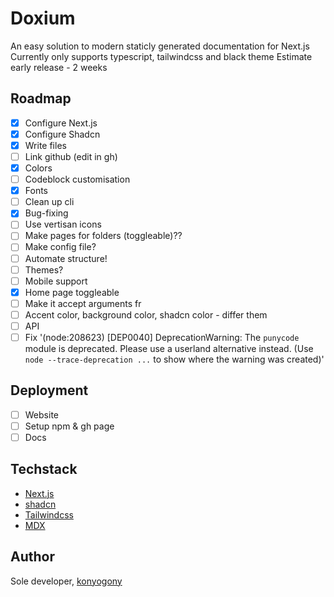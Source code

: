 # Doxium

An easy solution to modern staticly generated documentation for Next.js
Currently only supports typescript, tailwindcss and black theme
Estimate early release - 2 weeks

## Roadmap

-   [x] Configure Next.js
-   [x] Configure Shadcn
-   [x] Write files
-   [ ] Link github (edit in gh)
-   [x] Colors
-   [ ] Codeblock customisation
-   [x] Fonts
-   [ ] Clean up cli
-   [x] Bug-fixing
-   [ ] Use vertisan icons
-   [ ] Make pages for folders (toggleable)??
-   [ ] Make config file?
-   [ ] Automate structure!
-   [ ] Themes?
-   [ ] Mobile support
-   [x] Home page toggleable
-   [ ] Make it accept arguments fr
-   [ ] Accent color, background color, shadcn color - differ them
-   [ ] API
-   [ ] Fix '(node:208623) [DEP0040] DeprecationWarning: The `punycode` module is deprecated. Please use a userland alternative instead. (Use `node --trace-deprecation ...` to show where the warning was created)'

## Deployment

-   [ ] Website
-   [ ] Setup npm & gh page
-   [ ] Docs

## Techstack

-   [Next.js](https://nextjs.org/)
-   [shadcn](https://ui.shadcn.com/)
-   [Tailwindcss](https://tailwindcss.com/)
-   [MDX](https://mdxjs.com/)

## Author

Sole developer, [konyogony](https://github.com/konyogony)
